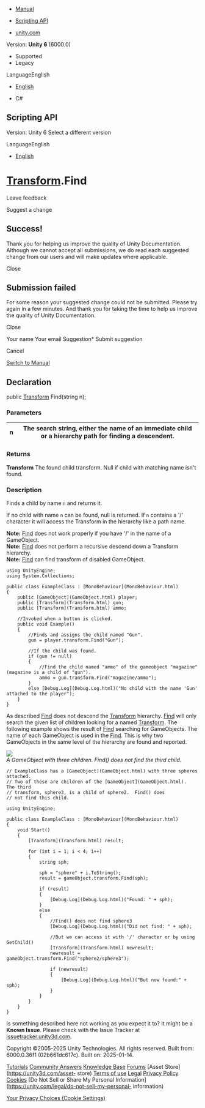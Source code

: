 [ ]()

  * [Manual](../Manual/index.html)
  * [Scripting API](../ScriptReference/index.html)

  * [unity.com](https://unity.com/)

Version: **Unity 6** (6000.0)

  * Supported
  * Legacy

LanguageEnglish

  * [English]()

  * C#

[ ](https://docs.unity3d.com)

## Scripting API

Version: Unity 6 Select a different version

LanguageEnglish

  * [English]()

#  [Transform](Transform.html).Find

Leave feedback

Suggest a change

## Success!

Thank you for helping us improve the quality of Unity Documentation. Although
we cannot accept all submissions, we do read each suggested change from our
users and will make updates where applicable.

Close

## Submission failed

For some reason your suggested change could not be submitted. Please <a>try
again</a> in a few minutes. And thank you for taking the time to help us
improve the quality of Unity Documentation.

Close

Your name Your email Suggestion* Submit suggestion

Cancel

[Switch to Manual](../Manual/class-Transform.html "Go to Transform Component
in the Manual")

## Declaration

public [Transform](Transform.html) Find(string n);

### Parameters

n | The search string, either the name of an immediate child or a hierarchy path for finding a descendent.  
---|---  
  
### Returns

**Transform** The found child transform. Null if child with matching name
isn't found.

### Description

Finds a child by name `n` and returns it.

If no child with name `n` can be found, null is returned. If `n` contains a
'/' character it will access the Transform in the hierarchy like a path name.  
  
**Note:** [Find](Transform.Find.html) does not work properly if you have '/'
in the name of a GameObject.  
**Note:** [Find](Transform.Find.html) does not perform a recursive descend
down a Transform hierarchy.  
**Note:** [Find](Transform.Find.html) can find transform of disabled
GameObject.

    
    
    using UnityEngine;
    using System.Collections;  
      
    public class ExampleClass : [MonoBehaviour](MonoBehaviour.html)
    {
        public [GameObject](GameObject.html) player;
        public [Transform](Transform.html) gun;
        public [Transform](Transform.html) ammo;  
      
        //Invoked when a button is clicked.
        public void Example()
        {
            //Finds and assigns the child named "Gun".
            gun = player.transform.Find("Gun");  
      
            //If the child was found.
            if (gun != null)
            {
                //Find the child named "ammo" of the gameobject "magazine" (magazine is a child of "gun").
                ammo = gun.transform.Find("magazine/ammo");
            }
            else [Debug.Log](Debug.Log.html)("No child with the name 'Gun' attached to the player");
        }
    }
    

As described [Find](Transform.Find.html) does not descend the
[Transform](Transform.html) hierarchy. [Find](Transform.Find.html) will only
search the given list of children looking for a named
[Transform](Transform.html). The following example shows the result of
[Find](Transform.Find.html) searching for GameObjects. The name of each
GameObject is used in the [Find](Transform.Find.html). This is why two
GameObjects in the same level of the hierarchy are found and reported.  
  
![](../StaticFiles/ScriptRefImages/TransformFind.png)  
_A GameObject with three children. Find() does not find the third child._

    
    
    // ExampleClass has a [GameObject](GameObject.html) with three spheres attached.
    // Two of these are children of the [GameObject](GameObject.html).  The third
    // transform, sphere3, is a child of sphere2.  Find() does
    // not find this child.  
      
    using UnityEngine;  
      
    public class ExampleClass : [MonoBehaviour](MonoBehaviour.html)
    {
        void Start()
        {
            [Transform](Transform.html) result;  
      
            for (int i = 1; i < 4; i++)
            {
                string sph;  
      
                sph = "sphere" + i.ToString();
                result = gameObject.transform.Find(sph);  
      
                if (result)
                {
                    [Debug.Log](Debug.Log.html)("Found: " + sph);
                }
                else
                {
                    //Find() does not find sphere3
                    [Debug.Log](Debug.Log.html)("Did not find: " + sph);  
      
                    //But we can access it with '/' character or by using GetChild()
                    [Transform](Transform.html) newresult;
                    newresult = gameObject.transform.Find("sphere2/sphere3");  
      
                    if (newresult)
                    {
                        [Debug.Log](Debug.Log.html)("But now found:" + sph);
                    }
                }
            }
        }
    }
    

Is something described here not working as you expect it to? It might be a
**Known Issue**. Please check with the Issue Tracker at
[issuetracker.unity3d.com](https://issuetracker.unity3d.com).

Copyright ©2005-2025 Unity Technologies. All rights reserved. Built from:
6000.0.36f1 (02b661dc617c). Built on: 2025-01-14.

[Tutorials](https://unity3d.com/learn) [Community
Answers](https://answers.unity3d.com) [Knowledge
Base](https://support.unity3d.com/hc/en-us)
[Forums](https://forum.unity3d.com) [Asset Store](https://unity3d.com/asset-
store) [Terms of use](https://docs.unity3d.com/Manual/TermsOfUse.html)
[Legal](https://unity.com/legal) [Privacy
Policy](https://unity.com/legal/privacy-policy)
[Cookies](https://unity.com/legal/cookie-policy) [Do Not Sell or Share My
Personal Information](https://unity.com/legal/do-not-sell-my-personal-
information)

[Your Privacy Choices (Cookie Settings)](javascript:void\(0\);)

